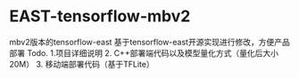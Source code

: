 # EAST-tensorflow-mbv2
mbv2版本的tensorflow-east 基于tensorflow-east开源实现进行修改，方便产品部署
Todo. 1.项目详细说明
2. C++部署端代码以及模型量化方式（量化后大小20M）
3. 移动端部署代码（基于TFLite）
